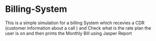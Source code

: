 # Billing-System
This is a simple simulation for a billing System which recevies a CDR (customer information about a call ) 
and Check what is the rate plan the user is on and then prints the Monthly Bill using Jasper Report 
